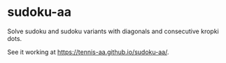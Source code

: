 # sudoku-aa

Solve sudoku and sudoku variants with diagonals and consecutive kropki dots.

See it working at https://tennis-aa.github.io/sudoku-aa/.
